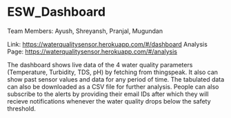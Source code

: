 # ESW_Dashboard
Team Members: Ayush, Shreyansh, Pranjal, Mugundan

Link: https://waterqualitysensor.herokuapp.com/#/dashboard
Analysis Page: https://waterqualitysensor.herokuapp.com/#/analysis

The dashboard shows live data of the 4 water quality parameters (Temperature, Turbidity, TDS, pH) by fetching from thingspeak. It also can show past sensor values and data for any period of time. The tabulated data can also be downloaded as a CSV file for further analysis. People can also subscribe to the alerts by providing their email IDs after which they will recieve notifications whenever the water quality drops below the safety threshold. 
